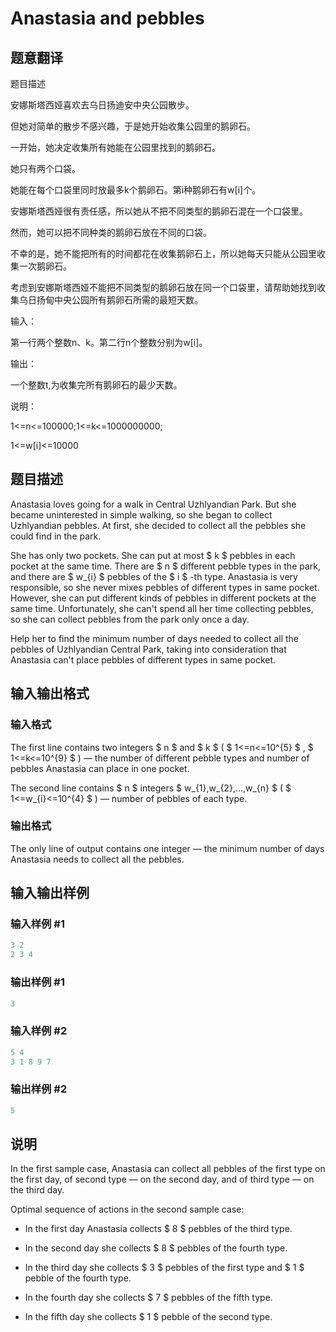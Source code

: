 # Anastasia and pebbles

## 题意翻译

题目描述

安娜斯塔西娅喜欢去乌日扬迪安中央公园散步。

但她对简单的散步不感兴趣，于是她开始收集公园里的鹅卵石。

一开始，她决定收集所有她能在公园里找到的鹅卵石。

她只有两个口袋。

她能在每个口袋里同时放最多k个鹅卵石。第i种鹅卵石有w[i]个。

安娜斯塔西娅很有责任感，所以她从不把不同类型的鹅卵石混在一个口袋里。

然而，她可以把不同种类的鹅卵石放在不同的口袋。

不幸的是，她不能把所有的时间都花在收集鹅卵石上，所以她每天只能从公园里收集一次鹅卵石。

考虑到安娜斯塔西娅不能把不同类型的鹅卵石放在同一个口袋里，请帮助她找到收集乌日扬甸中央公园所有鹅卵石所需的最短天数。

输入：

第一行两个整数n、k。第二行n个整数分别为w[i]。

输出：

一个整数t,为收集完所有鹅卵石的最少天数。

说明：

1<=n<=100000;1<=k<=1000000000;

1<=w[i]<=10000

## 题目描述

Anastasia loves going for a walk in Central Uzhlyandian Park. But she became uninterested in simple walking, so she began to collect Uzhlyandian pebbles. At first, she decided to collect all the pebbles she could find in the park.

She has only two pockets. She can put at most $ k $ pebbles in each pocket at the same time. There are $ n $ different pebble types in the park, and there are $ w_{i} $ pebbles of the $ i $ -th type. Anastasia is very responsible, so she never mixes pebbles of different types in same pocket. However, she can put different kinds of pebbles in different pockets at the same time. Unfortunately, she can't spend all her time collecting pebbles, so she can collect pebbles from the park only once a day.

Help her to find the minimum number of days needed to collect all the pebbles of Uzhlyandian Central Park, taking into consideration that Anastasia can't place pebbles of different types in same pocket.

## 输入输出格式

### 输入格式

The first line contains two integers $ n $ and $ k $ ( $ 1<=n<=10^{5} $ , $ 1<=k<=10^{9} $ ) — the number of different pebble types and number of pebbles Anastasia can place in one pocket.

The second line contains $ n $ integers $ w_{1},w_{2},...,w_{n} $ ( $ 1<=w_{i}<=10^{4} $ ) — number of pebbles of each type.

### 输出格式

The only line of output contains one integer — the minimum number of days Anastasia needs to collect all the pebbles.

## 输入输出样例

### 输入样例 #1

```cpp
3 2
2 3 4

```
### 输出样例 #1

```cpp
3

```
### 输入样例 #2

```cpp
5 4
3 1 8 9 7

```
### 输出样例 #2

```cpp
5

```
## 说明

In the first sample case, Anastasia can collect all pebbles of the first type on the first day, of second type — on the second day, and of third type — on the third day.

Optimal sequence of actions in the second sample case:

- In the first day Anastasia collects $ 8 $ pebbles of the third type.

- In the second day she collects $ 8 $ pebbles of the fourth type.

- In the third day she collects $ 3 $ pebbles of the first type and $ 1 $ pebble of the fourth type.

- In the fourth day she collects $ 7 $ pebbles of the fifth type.

- In the fifth day she collects $ 1 $ pebble of the second type.

